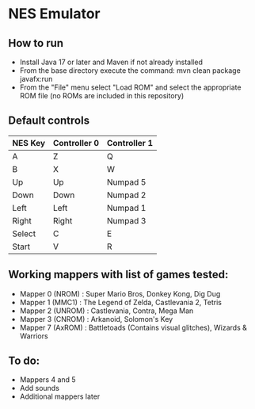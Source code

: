 # NES Emulator

## How to run
 * Install Java 17 or later and Maven if not already installed
 * From the base directory execute the command: mvn clean package javafx:run
 * From the "File" menu select "Load ROM" and select the appropriate ROM file (no ROMs are included in this repository)
 
## Default controls
| NES Key  | Controller 0  | Controller 1  |
| -------- | ------------- | ------------- |
| A        | Z             | Q             |
| B        | X             | W             |
| Up       | Up            | Numpad 5      |
| Down     | Down          | Numpad 2      |
| Left     | Left          | Numpad 1      | 
| Right    | Right         | Numpad 3      |
| Select   | C             | E             |
| Start    | V             | R             |
 
## Working mappers with list of games tested:
 * Mapper 0 (NROM) : Super Mario Bros, Donkey Kong, Dig Dug
 * Mapper 1 (MMC1) : The Legend of Zelda, Castlevania 2, Tetris
 * Mapper 2 (UNROM) : Castlevania, Contra, Mega Man
 * Mapper 3 (CNROM) : Arkanoid, Solomon's Key
 * Mapper 7 (AxROM) : Battletoads (Contains visual glitches), Wizards & Warriors

## To do:
* Mappers 4 and 5
* Add sounds
* Additional mappers later

